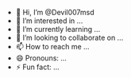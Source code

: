 - 👋 Hi, I’m @Devil007msd
- 👀 I’m interested in ...
- 🌱 I’m currently learning ...
- 💞️ I’m looking to collaborate on ...
- 📫 How to reach me ...
- 😄 Pronouns: ...
- ⚡ Fun fact: ...

<!---
Devil007msd/Devil007msd is a ✨ special ✨ repository because its `README.md` (this file) appears on your GitHub profile.
You can click the Preview link to take a look at your changes.
--->
